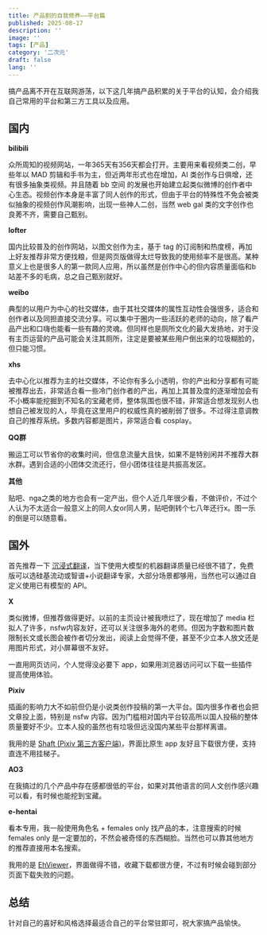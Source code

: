 ```yaml
---
title: 产品割的自我修养——平台篇
published: 2025-08-17
description: ''
image: ''
tags: [产品]
category: '二次元'
draft: false 
lang: ''
---
```


搞产品离不开在互联网游荡，以下这几年搞产品积累的关于平台的认知，会介绍我自己常用的平台和第三方工具以及应用。

## 国内

**bilibili**

众所周知的视频网站，一年365天有356天都会打开。主要用来看视频类二创，早些年以 MAD 剪辑和手书为主，但近两年形式也在增加，AI 类创作与日俱增，还有很多抽象类视频。并且随着 bb 空间 的发展也开始建立起类似微博的创作者中心生态。视频创作本身是丰富了同人创作的形式，但由于平台的特殊性不免会被类似抽象的视频创作风潮影响，出现一些神人二创，当然 web gal 类的文字创作也良莠不齐，需要自己甄别。

**lofter**

国内比较普及的创作网站，以图文创作为主，基于 tag 的订阅制和热度榜，再加上好友推荐非常方便找粮，但是网页版做得太烂导致我的使用频率不是很高。某种意义上也是很多人的第一款同人应用，所以虽然是创作中心的但内容质量面临和b站差不多的毛病，总之自己甄别就好。

**weibo**

典型的以用户为中心的社交媒体，由于其社交媒体的属性互动性会强很多，适合和创作者以及同担直接交流分享。可以集中于圈内一些活跃的老师的动向，除了看产品产出和口嗨也能看一些有趣的灵魂。但同样也是厕所文化的最大发扬地，对于没有主页运营的产品可能会关注其厕所，注定是要被某些用户倒出来的垃圾糊脸的，但只能习惯。

**xhs**

去中心化以推荐为主的社交媒体，不论你有多么小透明，你的产出和分享都有可能被推荐出去，非常适合看一些冷门创作者的产出，再加上其普及度的逐渐增加会有不小概率能挖掘到不知名的宝藏老师，整体氛围也很不错，非常适合想发现别人也想自己被发现的人，毕竟在这里用户的权威性真的被削弱了很多。不过得注意调教自己的推荐系统。多数内容都是图片，非常适合看 cosplay。

**QQ群**

搬运工可以节省你的收集时间，但信息流量大且快，如果不是特别闲并不推荐大群水群。遇到合适的小团体交流还行，但小团体往往是共振高发区。

**其他**

贴吧、nga之类的地方也会有一定产出，但个人近几年很少看，不做评价，不过个人认为不太适合一般意义上的同人女or同人男，贴吧倒转个七八年还行x。图一乐的倒是可以随意看。

## 国外

首先推荐一下 [沉浸式翻译](https://immersivetranslate.com/zh-Hans/)，当下使用大模型的机器翻译质量已经很不错了，免费版可以选硅基流动或智谱+小说翻译专家，大部分场景都够用，当然也可以通过自定义使用已有模型的 API。

**X**

类似微博，但推荐做得更好。以前的主页设计被我喷烂了，现在增加了 media 栏拟人了许多，nsfw内容友好，还可以关注很多海外的老师。但因为字数和图片数限制长文或长图会被作者切分发出，阅读上会觉得不便，甚至不少立本人放文还是用图片形式，对小屏幕很不友好。

一直用网页访问，个人觉得没必要下 app，如果用浏览器访问可以下载一些插件提高使用体验。

**Pixiv**

插画的影响力大不如前但仍是小说类创作投稿的第一大平台。国内很多作者也会把文章投上面，特别是 nsfw 内容。因为门槛相对国内平台较高所以国人投稿的整体质量要好不少。立本人投的虽然也有垃圾但远没国内某些平台那样离谱。

我用的是 [Shaft (Pixiv 第三方客户端)](https://github.com/CeuiLiSA/Pixiv-Shaft)，界面比原生 app 友好且下载很方便，支持直连不用挂梯子。

**AO3**

在我搞过的几个产品中存在感都很低的平台，如果对其他语言的同人文创作感兴趣可以看，有时候也能挖到宝藏。

**e-hentai**

看本专用，我一般使用角色名 + females only 找产品的本，注意搜索的时候 females only 是一定要加的，不然会被奇怪的东西糊脸。当然也可以靠其他地方的推荐直接用本名搜索。

我用的是 [EhViewer](https://github.com/xiaojieonly/Ehviewer_CN_SXJ)，界面做得不错，收藏下载都很方便，不过有时候会碰到部分页面下载失败的问题。

## 总结

针对自己的喜好和风格选择最适合自己的平台常驻即可，祝大家搞产品愉快。